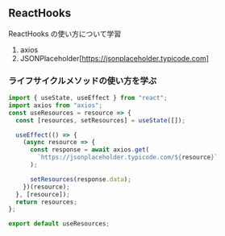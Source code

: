 ## ReactHooks

ReactHooks の使い方について学習

1. axios
2. JSONPlaceholder[https://jsonplaceholder.typicode.com]

### ライフサイクルメソッドの使い方を学ぶ

```javascript
import { useState, useEffect } from "react";
import axios from "axios";
const useResources = resource => {
  const [resources, setResources] = useState([]);

  useEffect(() => {
    (async resource => {
      const response = await axios.get(
        `https://jsonplaceholder.typicode.com/${resource}`
      );

      setResources(response.data);
    })(resource);
  }, [resource]);
  return resources;
};

export default useResources;
```

